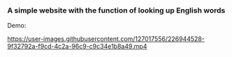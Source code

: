 ### A simple website with the function of looking up English words

Demo:


https://user-images.githubusercontent.com/127017556/226944528-9f32792a-f9cd-4c2a-96c9-c9c34e1b8a49.mp4


